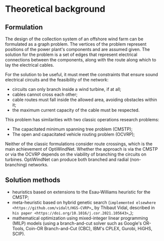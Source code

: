 # Theoretical background

## Formulation

The design of the collection system of an offshore wind farm can be formulated as a graph problem.
The vertices of the problem represent positions of the power plant's components and are assumed given.
The solution for the problem is a set of edges that represent electrical connections between the components, along with the route along which to lay the electrical cables.

For the solution to be useful, it must meet the constraints that ensure sound electrical circuits and the feasibility of the network:

* circuits can only branch inside a wind turbine, if at all;
* cables cannot cross each other;
* cable routes must fall inside the allowed area, avoiding obstacles within it;
* the maximum current capacity of the cable must be respected.

This problem has similarities with two classic operations research problems:

* The capacitated minimum spanning tree problem (CMSTP);
* The open and capacitated vehicle routing problem (OCVRP);

Neither of the classic formulations consider route crossings, which is the main achievement of OptiWindNet. Whether the approach is via the CMSTP or via the OCVRP depends on the viability of branching the circuits on turbines. OptiWindNet can produce both branched and radial (non-branching) networks.

## Solution methods

* heuristics based on extensions to the Esau-Williams heuristic for the CMSTP;
* meta-heuristic based on hybrid genetic search (`implemented elsewhere <https://github.com/vidalt/HGS-CVRP>`_ by Thibaut Vidal, described in `his paper <https://doi.org/10.1016/j.cor.2021.105643>`_);
* mathematical optimization using mixed-integer linear programming (MILP) models (using a branch-and-cut solver such as Google's OR-Tools, Coin-OR Branch-and-Cut (CBC), IBM's CPLEX, Gurobi, HiGHS, SCIP).

